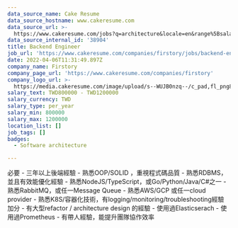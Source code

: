```yaml
---
data_source_name: Cake Resume
data_source_hostname: www.cakeresume.com
data_source_url: >-
  https://www.cakeresume.com/jobs?q=architecture&locale=en&range%5Bsalary_range%5D%5Bmin%5D=1000000&page=4
data_source_internal_id: '38904'
title: Backend Engineer
job_url: 'https://www.cakeresume.com/companies/firstory/jobs/backend-engineer-5b45d9'
date: 2022-04-06T11:31:49.897Z
company_name: Firstory
company_page_url: 'https://www.cakeresume.com/companies/firstory'
company_logo_url: >-
  https://media.cakeresume.com/image/upload/s--WUJB0nzq--/c_pad,fl_png8,h_200,w_200/v1574077940/x8bcfesui7raz2nehikm.png
salary_text: TWD800000 - TWD1200000
salary_currency: TWD
salary_type: per_year
salary_min: 800000
salary_max: 1200000
location_list: []
job_tags: []
badges:
  - Software architecture

---
```


必要 - 三年以上後端經驗 - 熟悉OOP/SOLID ，重視程式碼品質 - 熟悉RDBMS，並且有效能優化經驗 - 熟悉NodeJS/TypeScript，或Go/Python/Java/C#之一 - 熟悉RabbitMQ，或任一Message Queue - 熟悉AWS/GCP 或任一cloud provider - 熟悉K8S/容器化技術，有logging/monitoring/troubleshooting經驗 加分 - 有大型refactor / architecture design 的經驗 - 使用過Elasticserach - 使用過Prometheus - 有帶人經驗，能提升團隊協作效率